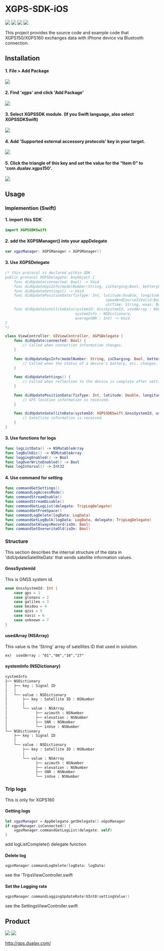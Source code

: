 # XGPS-SDK-iOS

![](https://img.shields.io/badge/Swift-4.0_5.0-orange.svg?style=flat)
![](https://img.shields.io/badge/sdk-Swift_ObjectiveC-orange.svg?style=flat)
![](https://img.shields.io/badge/Platforms-iOS-Green?style=flat-square)
![](https://img.shields.io/badge/Swift_Package_Manager-compatible-orange?style=flat-square)

This project provides the source code and example code that XGPS150/XGPS160 exchanges data with iPhone device via Bluetooth connection.


## Installation

#### 1. File > Add Package 
![](https://user-images.githubusercontent.com/33018203/231606594-dca26a40-25d1-440a-a32e-424ee9a8c7c8.png)

#### 2. Find 'xgps' and click 'Add Package'
![](https://user-images.githubusercontent.com/33018203/231606598-30478a64-6f16-4e0a-b40b-0b4e4be3f7d0.png)

#### 3. Select XGPSSDK module. (If you Swift language, also select XGPSSDKSwift)
![](https://user-images.githubusercontent.com/33018203/231606601-c95793a5-787a-4a12-a474-11ddda49772c.png)

#### 4. Add 'Supported external accessory protocols' key in your target.
![](https://user-images.githubusercontent.com/33018203/231606602-61512a21-a92b-4bca-8273-6d1aee911b8a.png)

#### 5. Click the triangle of this key and set the value for the “Item 0” to 'com.dualav.xgps150'.
![](https://user-images.githubusercontent.com/33018203/231606604-342625c8-031b-43a8-8eb7-3eea232787f4.png)


## Usage

### Implemention (Swift)

#### 1. import this SDK
```swift
import XGPSSDKSwift
```

#### 2. add the XGPSManager() into your appDelegate
```swift
var xgpsManager: XGPSManager = XGPSManager()
```

#### 3. Use XGPSDelegate 

```swift
/* this protocol is declared within SDK
public protocol XGPSDelegate: AnyObject {
    func didUpdate(connected: Bool) -> Void
    func didUpdateGpsInfo(modelNumber:String, isCharging:Bool, betteryLevel:Float) -> Void
    func didUpdateSettings() -> Void
    func didUpdatePositionData(fixType: Int, latitude:Double, longitude: Double, altitude: Float,
                                              speedAndCourseIsValid:Bool, speed: Float, heading: Float,
                                              utcTime: String, waas: Bool, dgps: Bool) -> Void
    func didUpdateSatelliteData(systemId: GnssSystemId, usedArray : NSArray,
                                systemInfo : NSDictionary,
                                averageSNR : Int) -> Void
}
*/

class ViewController: UIViewController, XGPSDelegate {
    func didUpdate(connected: Bool) {
        // Called when connection information changes.
    }
    
    func didUpdateGpsInfo(modelNumber: String, isCharging: Bool, betteryLevel: Float) {
        // Called when the status of a device's battery, etc. changes.
    }
    
    func didUpdateSettings() {
        // Called when reflection to the device is complete after setting up the setting command.
    }
    
    func didUpdatePositionData(fixType: Int, latitude: Double, longitude: Double, altitude: Float, speedAndCourseIsValid: Bool, speed: Float, heading: Float, utcTime: String, waas: Bool, dgps: Bool) {
        // GPS location information is received.
    }
    
    func didUpdateSatelliteData(systemId: XGPSSDKSwift.GnssSystemId, usedArray: NSArray, systemInfo: NSDictionary, averageSNR: Int) {
        // Satellite information is received.
    }
}
```

#### 3. Use functions for logs

```swift
func logListData() -> NSMutableArray    
func logBulkDic() -> NSMutableArray     
func loggingEnabled() -> Bool     
func logOverWriteEnabled() -> Bool
func logInterval() -> Int32
```


#### 4. Use command for setting 

```swift
func commandGetSettings()    
func commandLogAccessMode()    
func commandStreamEnable()    
func commandStreamDisable()    
func commandGetLogList(delegate: TripLogDelegate)    
func commandGetFreeSpace()    
func commandLogDelete(logData: LogData)    
func commandGetLogBulk(logData: LogData, delegate: TripLogDelegate)    
func commandSetAlwaysRecord(isOn: Bool)    
func commandSetOverwriteOld(isOn: Bool)
```

### Structure

This section describes the internal structure of the data in 'didUpdateSatelliteData' that sends satellite information values.

#### GnssSystemId

This is GNSS system id.
```swift
enum GnssSystemId: Int {
    case gps = 1
    case glonass = 2
    case galileo = 3
    case beidou = 4
    case qzss = 5
    case navic = 6
    case unknown = 7
}
```

#### usedArray (NSArray)

This value is the 'String' array of satellites ID that used in solution.

`
ex) 
usedArray : "01","08","10","27"
`

#### systemInfo (NSDictionary) 
            
```bash
systemInfo
├── NSDictionary 
│   ├── key : Signal ID
│   │    
│   └── value : NSDictionary
│       ├── key : Satellite ID : NSNumber 
│       │    
│       └── value : NSArray
│             ├── azimuth : NSNumber
│             ├── elevation : NSNumber
│             ├── SNR : NSNumber
│             └── inUse : NSNumber 
└── NSDictionary 
    ├── key : Signal ID
    │    
    └── value : NSDictionary
        ├── key : Satellite ID : NSNumber 
        │    
        └── value : NSArray
              ├── azimuth : NSNumber
              ├── elevation : NSNumber
              ├── SNR : NSNumber
              └── inUse : NSNumber 
``` 

### Trip logs
This is only for XGPS160 

#### Getting logs

```swift
let xgpsManager = AppDelegate.getDelegate().xGpsManager
if xgpsManager.isConnected() {
    xgpsManager.commandGetLogList(delegate: self)
}
```
add logListComplete() delegate function

#### Delete log
```swift
xgpsManager.commandLogDelete(logData: logData)
```

see the 'TripsViewController.swift

#### Set the Logging rate
```swift
xgpsManager.commandLoggingUpdateRate(UInt8(settingValue))
```
see the SettingsViewController.swift

## Product
![](http://gps.dualav.com/wp-content/uploads/xgps150_HeaderImage.jpg) ![](http://gps.dualav.com/wp-content/uploads/xgps160_HeaderImage.jpg)

http://gps.dualav.com/
